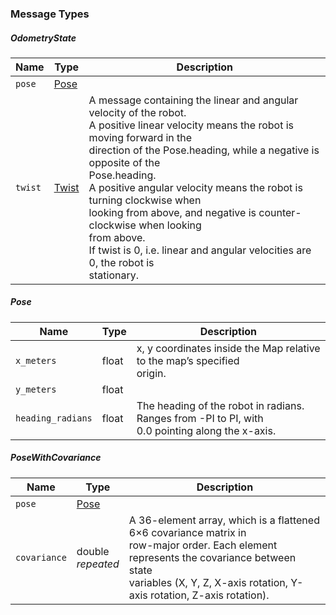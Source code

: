 

### Message Types

##### OdometryState

| Name | Type | Description |
|------|------|-------------|
| `pose` | [Pose](#pose) |  |
| `twist` | [Twist](../common/Math.md#twist) | A message containing the linear and angular velocity of the robot.<br>A positive linear velocity means the robot is moving forward in the<br>direction of the Pose.heading, while a negative is opposite of the<br>Pose.heading.<br>A positive angular velocity means the robot is turning clockwise when<br>looking from above, and negative is counter-clockwise when looking<br>from above.<br>If twist is 0, i.e. linear and angular velocities are 0, the robot is<br>stationary. |

##### Pose

| Name | Type | Description |
|------|------|-------------|
| `x_meters` | float | x, y coordinates inside the Map relative to the map’s specified<br>origin. |
| `y_meters` | float |  |
| `heading_radians` | float | The heading of the robot in radians. Ranges from -PI to PI, with<br>0.0 pointing along the x-axis. |

##### PoseWithCovariance

| Name | Type | Description |
|------|------|-------------|
| `pose` | [Pose](#pose) |  |
| `covariance` | double<br>*repeated* | A 36-element array, which is a flattened 6×6 covariance matrix in<br>row-major order. Each element represents the covariance between state<br>variables (X, Y, Z, X-axis rotation, Y-axis rotation, Z-axis rotation). |
